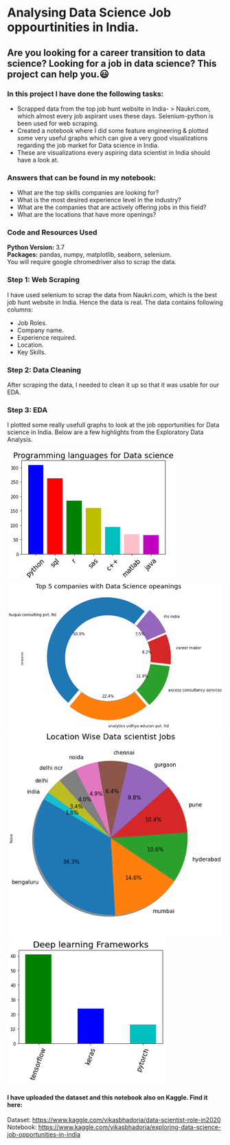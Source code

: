 # Analysing Data Science Job oppourtinities in India.
## Are you looking for a career transition to data science? Looking for a job in data science? This project can help you.😃

### In this project I have done the following tasks: 
* Scrapped data from the top job hunt website in India- > Naukri.com, which almost every job aspirant uses these days. Selenium-python is been used for web scraping.
* Created a notebook where I did some feature engineering & plotted some very useful graphs which can give a very good visualizations regarding the job market for Data science in India.
* These are visualizations every aspiring data scientist in India should have a look at.

### Answers that can be found in my notebook: 

* What are the top skills companies are looking for?
* What is the most desired experience level in the industry?
* What are the companies that are actively offering jobs in this field?
* What are the locations that have more openings?


### Code and Resources Used 
**Python Version:** 3.7  
**Packages:** pandas, numpy, matplotlib, seaborn, selenium.   
You will require google chromedriver also to scrap the data.


### Step 1: Web Scraping
I have used selenium to scrap the data from Naukri.com, which is the best job hunt website in India. Hence the data is real. The data contains following columns:
* Job Roles.
* Company name.
* Experience required.
* Location.
* Key Skills.

### Step 2: Data Cleaning
After scraping the data, I needed to clean it up so that it was usable for our EDA. 

### Step 3: EDA
I plotted some really usefull graphs to look at the job opportunities for Data science in India. Below are a few highlights from the Exploratory Data Analysis. 

![alt text](https://github.com/vikasbhadoria69/My-kaggle-work/blob/master/Analysing%20Data%20Science%20Job%20oppourtinities%20in%20India/Best%20language.png)
![alt text](https://github.com/vikasbhadoria69/My-kaggle-work/blob/master/Analysing%20Data%20Science%20Job%20oppourtinities%20in%20India/TopCompanies.png)
![alt text](https://github.com/vikasbhadoria69/My-kaggle-work/blob/master/Analysing%20Data%20Science%20Job%20oppourtinities%20in%20India/Locationwise%20jobs.png)
![alt text](https://github.com/vikasbhadoria69/My-kaggle-work/blob/master/Analysing%20Data%20Science%20Job%20oppourtinities%20in%20India/fw.png)


#### I have uploaded the dataset and this notebook also on Kaggle. Find it here: 
Dataset: https://www.kaggle.com/vikasbhadoria/data-scientist-role-in2020
Notebook: https://www.kaggle.com/vikasbhadoria/exploring-data-science-job-opportunities-in-india
